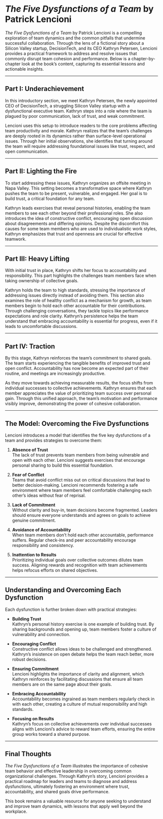 # *The Five Dysfunctions of a Team* by Patrick Lencioni

*The Five Dysfunctions of a Team* by Patrick Lencioni is a compelling exploration of team dynamics and the common
pitfalls that undermine successful collaboration. Through the lens of a fictional story about a Silicon Valley startup,
DecisionTech, and its CEO Kathryn Petersen, Lencioni provides a practical framework to address and resolve issues that
commonly disrupt team cohesion and performance. Below is a chapter-by-chapter look at the book’s content, capturing its
essential lessons and actionable insights.

---

## Part I: Underachievement

In this introductory section, we meet Kathryn Petersen, the newly appointed CEO of DecisionTech, a struggling Silicon
Valley startup with a dysfunctional executive team. Kathryn steps into a role where the team is plagued by poor
communication, lack of trust, and weak commitment.

Lencioni uses this setup to introduce readers to the core problems affecting team productivity and morale. Kathryn
realizes that the team’s challenges are deeply rooted in its dynamics rather than surface-level operational issues.
Through her initial observations, she identifies that turning around the team will require addressing foundational
issues like trust, respect, and open communication.

---

## Part II: Lighting the Fire

To start addressing these issues, Kathryn organizes an offsite meeting in Napa Valley. This setting becomes a
transformative space where Kathryn pushes the team to be present, vulnerable, and engaged. Her goal is to build trust, a
critical foundation for any team.

Kathryn leads exercises that reveal personal histories, enabling the team members to see each other beyond their
professional roles. She also introduces the idea of constructive conflict, encouraging open discussion about
disagreements and differing opinions. Despite the discomfort this causes for some team members who are used to
individualistic work styles, Kathryn emphasizes that trust and openness are crucial for effective teamwork.

---

## Part III: Heavy Lifting

With initial trust in place, Kathryn shifts her focus to accountability and responsibility. This part highlights the
challenges team members face when taking ownership of collective goals.

Kathryn holds the team to high standards, stressing the importance of addressing issues directly instead of avoiding
them. This section also examines the role of healthy conflict as a mechanism for growth, as team members begin to hold
each other accountable for their contributions. Through challenging conversations, they tackle topics like performance
expectations and role clarity. Kathryn’s persistence helps the team understand that embracing accountability is
essential for progress, even if it leads to uncomfortable discussions.

---

## Part IV: Traction

By this stage, Kathryn reinforces the team’s commitment to shared goals. The team starts experiencing the tangible
benefits of improved trust and open conflict. Accountability has now become an expected part of their routine, and
meetings are increasingly productive.

As they move towards achieving measurable results, the focus shifts from individual successes to collective
achievements. Kathryn ensures that each member appreciates the value of prioritizing team success over personal gain.
Through this unified approach, the team’s motivation and performance visibly improve, demonstrating the power of
cohesive collaboration.

---

## The Model: Overcoming the Five Dysfunctions

Lencioni introduces a model that identifies the five key dysfunctions of a team and provides strategies to overcome
them:

1. **Absence of Trust**  
   The lack of trust prevents team members from being vulnerable and open with each other. Lencioni suggests exercises
   that encourage personal sharing to build this essential foundation.

2. **Fear of Conflict**  
   Teams that avoid conflict miss out on critical discussions that lead to better decision-making. Lencioni recommends
   fostering a safe environment where team members feel comfortable challenging each other’s ideas without fear of
   reprisal.

3. **Lack of Commitment**  
   Without clarity and buy-in, team decisions become fragmented. Leaders should ensure everyone understands and agrees
   on goals to achieve genuine commitment.

4. **Avoidance of Accountability**  
   When team members don’t hold each other accountable, performance suffers. Regular check-ins and peer accountability
   encourage responsibility and consistency.

5. **Inattention to Results**  
   Prioritizing individual goals over collective outcomes dilutes team success. Aligning rewards and recognition with
   team achievements helps refocus efforts on shared objectives.

---

## Understanding and Overcoming Each Dysfunction

Each dysfunction is further broken down with practical strategies:

- **Building Trust**  
  Kathryn’s personal history exercise is one example of building trust. By sharing backgrounds and opening up, team
  members foster a culture of vulnerability and connection.

- **Encouraging Conflict**  
  Constructive conflict allows ideas to be challenged and strengthened. Kathryn’s insistence on open debate helps the
  team reach better, more robust decisions.

- **Ensuring Commitment**  
  Lencioni highlights the importance of clarity and alignment, which Kathryn reinforces by facilitating discussions that
  ensure all team members are on the same page about their goals.

- **Embracing Accountability**  
  Accountability becomes ingrained as team members regularly check in with each other, creating a culture of mutual
  responsibility and high standards.

- **Focusing on Results**  
  Kathryn’s focus on collective achievements over individual successes aligns with Lencioni’s advice to reward team
  efforts, ensuring the entire group works toward a shared purpose.

---

## Final Thoughts

*The Five Dysfunctions of a Team* illustrates the importance of cohesive team behavior and effective leadership in
overcoming common organizational challenges. Through Kathryn’s story, Lencioni provides a practical roadmap for leaders
and teams to diagnose and address dysfunctions, ultimately fostering an environment where trust, accountability, and
shared goals drive performance.

This book remains a valuable resource for anyone seeking to understand and improve team dynamics, with lessons that
apply well beyond the workplace.